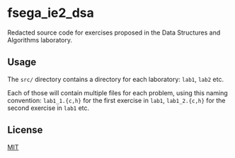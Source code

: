 # fsega_ie2_dsa

Redacted source code for exercises proposed in the Data Structures and
Algorithms laboratory.

## Usage

The `src/` directory contains a directory for each laboratory: `lab1`, `lab2`
etc.

Each of those will contain multiple files for each problem, using this naming
convention: `lab1_1.{c,h}` for the first exercise in `lab1`, `lab1_2.{c,h}` for
the second exercise in `lab1` etc.

## License

[MIT]

[MIT]: /LICENSE
